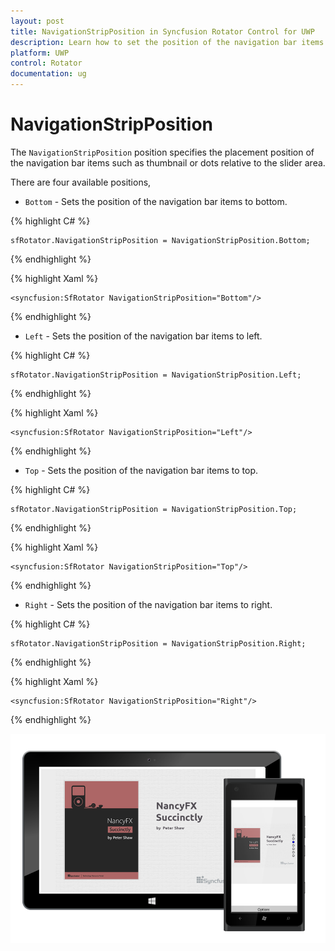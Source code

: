 ```yaml
---
layout: post
title: NavigationStripPosition in Syncfusion Rotator Control for UWP
description: Learn how to set the position of the navigation bar items in Rotator control
platform: UWP
control: Rotator
documentation: ug
---
```


# NavigationStripPosition

The `NavigationStripPosition` position specifies the placement position of the navigation bar items such as thumbnail or dots relative to the slider area. 

There are four available positions,

* `Bottom` - Sets the position of the navigation bar items to bottom.

{% highlight C# %}

	sfRotator.NavigationStripPosition = NavigationStripPosition.Bottom;

{% endhighlight %}

{% highlight Xaml %}

    <syncfusion:SfRotator NavigationStripPosition="Bottom"/>

{% endhighlight %}

* `Left` - Sets the position of the navigation bar items to left.

{% highlight C# %}

	sfRotator.NavigationStripPosition = NavigationStripPosition.Left;

{% endhighlight %}

{% highlight Xaml %}

    <syncfusion:SfRotator NavigationStripPosition="Left"/>

{% endhighlight %}

* `Top` - Sets the position of the navigation bar items to top.

{% highlight C# %}

	sfRotator.NavigationStripPosition = NavigationStripPosition.Top;

{% endhighlight %}

{% highlight Xaml %}

    <syncfusion:SfRotator NavigationStripPosition="Top"/>

{% endhighlight %}

* `Right` - Sets the position of the navigation bar items to right.

{% highlight C# %}

	sfRotator.NavigationStripPosition = NavigationStripPosition.Right;

{% endhighlight %}

{% highlight Xaml %}

    <syncfusion:SfRotator NavigationStripPosition="Right"/>

{% endhighlight %}

![](Images/tabstrip.png)